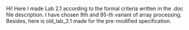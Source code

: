Hi! Here I made Lab 2.1 according to the formal criteria written in the .doc file description. I have chosen 9th and 95-th variant of array processing. Besides, here is old_lab_2.1 made for the pre-modified specification.
